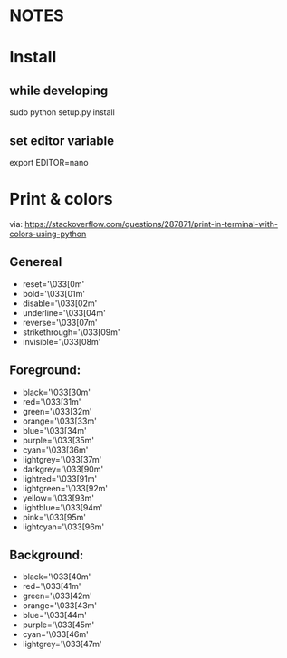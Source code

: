 NOTES
=====

# Install
## while developing
sudo python setup.py install

## set editor variable
export EDITOR=nano

# Print & colors
via: https://stackoverflow.com/questions/287871/print-in-terminal-with-colors-using-python
## Genereal
* reset='\033[0m'
* bold='\033[01m'
* disable='\033[02m'
* underline='\033[04m'
* reverse='\033[07m'
* strikethrough='\033[09m'
* invisible='\033[08m'

## Foreground:
* black='\033[30m'
* red='\033[31m'
* green='\033[32m'
* orange='\033[33m'
* blue='\033[34m'
* purple='\033[35m'
* cyan='\033[36m'
* lightgrey='\033[37m'
* darkgrey='\033[90m'
* lightred='\033[91m'
* lightgreen='\033[92m'
* yellow='\033[93m'
* lightblue='\033[94m'
* pink='\033[95m'
* lightcyan='\033[96m'

## Background:
* black='\033[40m'
* red='\033[41m'
* green='\033[42m'
* orange='\033[43m'
* blue='\033[44m'
* purple='\033[45m'
* cyan='\033[46m'
* lightgrey='\033[47m'

